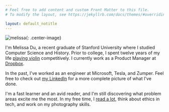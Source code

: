 ```yaml
---
# Feel free to add content and custom Front Matter to this file.
# To modify the layout, see https://jekyllrb.com/docs/themes/#overriding-theme-defaults

layout: default_notitle
---
```


![melissa](/imgs/me1.jpg){: .center-image}

I'm Melissa Du, a recent graduate of Stanford University where I studied Computer Science and History. Prior to college, I spent twelve years of my life [playing violin](https://www.youtube.com/user/asiansarentnerdy) competitively. I currently work as a Product Manager at [Dropbox](https://www.dropbox.com). 

In the past, I've worked as an engineer at Microsoft, Tesla, and Zumper. Feel free to check out [my LinkedIn](https://www.linkedin.com/in/mdu96/) for a more complete picture of what I've done. 

I'm a fast learner and an avid reader, and I'm still discovering what problem areas excite me the most. In my free time, I [read a lot](https://www.goodreads.com/user/show/30668519-melissa-du), think about ethics in tech, and work on my photography skills.